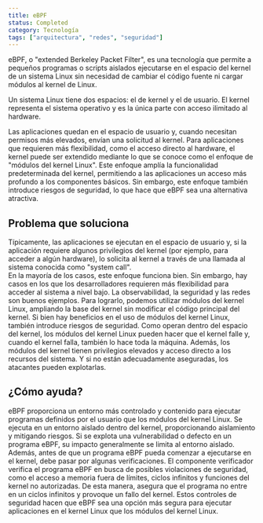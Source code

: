```yaml
---
title: eBPF
status: Completed
category: Tecnología
tags: ["arquitectura", "redes", "seguridad"]
---
```


eBPF, o "extended Berkeley Packet Filter", es una tecnología que permite a pequeños programas o scripts aislados ejecutarse en el espacio del kernel de un sistema Linux sin necesidad de cambiar el código fuente ni cargar módulos al kernel de Linux.

Un sistema Linux tiene dos espacios: el de kernel y el de usuario. 
El kernel representa el sistema operativo y es la única parte
con acceso ilimitado al hardware. 

Las aplicaciones quedan en el espacio de usuario y, cuando necesitan permisos más elevados,
envían una solicitud al kernel.
Para aplicaciones que requieren más flexibilidad, como el acceso directo al hardware,
el kernel puede ser extendido mediante lo que se conoce como el enfoque de "módulos
del kernel Linux". Este enfoque amplía la funcionalidad predeterminada del kernel,
permitiendo a las aplicaciones un acceso más profundo a los componentes básicos. 
Sin embargo, este enfoque también introduce riesgos de seguridad, lo que hace que eBPF sea una alternativa atractiva.

## Problema que soluciona
Típicamente, las aplicaciones se ejecutan en el espacio de usuario y, si la aplicación requiere algunos privilegios del kernel (por ejemplo, para acceder a algún hardware),
lo solicita al kernel a través de una llamada al sistema conocida como "system call".  
En la mayoría de los casos, este enfoque funciona bien. Sin embargo, hay casos en los que los desarrolladores requieren más flexibilidad para acceder al sistema a nivel bajo.
La observabilidad, la seguridad y las redes son buenos ejemplos.
Para lograrlo, podemos utilizar módulos del kernel Linux, ampliando la base del kernel sin modificar el código principal del kernel. 
Si bien hay beneficios en el uso de módulos del kernel Linux, también introduce riesgos de seguridad. 
Como operan dentro del espacio del kernel, los módulos del kernel Linux pueden hacer que el kernel falle y, cuando el kernel falla, también lo hace toda la máquina.
Además, los módulos del kernel tienen privilegios elevados y acceso directo a los recursos del sistema. Y si no están adecuadamente aseguradas, los atacantes pueden explotarlas.

## ¿Cómo ayuda?
eBPF proporciona un entorno más controlado y contenido para ejecutar programas definidos por el usuario que los módulos del kernel Linux.
Se ejecuta en un entorno aislado dentro del kernel, proporcionando aislamiento y mitigando riesgos. 
Si se explota una vulnerabilidad o defecto en un programa eBPF, su impacto generalmente se limita al entorno aislado.
Además, antes de que un programa eBPF pueda comenzar a ejecutarse en el kernel, debe pasar por algunas verificaciones. 
El componente verificador verifica el programa eBPF en busca de posibles violaciones de seguridad,
como el acceso a memoria fuera de límites, ciclos infinitos y funciones del kernel no autorizadas.
De esta manera, asegura que el programa no entre en un ciclos infinitos y provoque un fallo del kernel.
Estos controles de seguridad hacen que eBPF sea una opción más segura para ejecutar aplicaciones en el kernel Linux que los módulos del kernel Linux.
